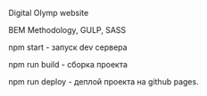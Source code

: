 Digital Olymp website

BEM Methodology, GULP, SASS

npm start - запуск dev сервера

npm run build - сборка проекта

npm run deploy - деплой проекта на github pages.

